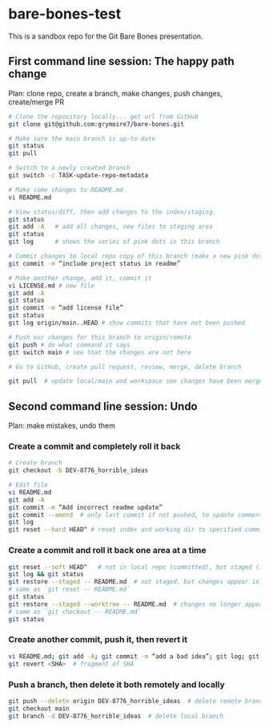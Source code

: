 # bare-bones-test

This is a sandbox repo for the Git Bare Bones presentation.

## First command line session:  The happy path change

Plan: clone repo, create a branch, make changes, push changes, create/merge PR

```bash
# Clone the repository locally... get url from GitHub
git clone git@github.com:grymoire7/bare-bones.git

# Make sure the main branch is up-to-date
git status
git pull

# Switch to a newly created branch
git switch -c TASK-update-repo-metadata

# Make some changes to README.md
vi README.md

# View status/diff, then add changes to the index/staging.
git status
git add -A   # add all changes, new files to staging area
git status
git log      # shows the series of pink dots in this branch

# Commit changes to local repo copy of this branch (make a new pink dot)
git commit -m “include project status in readme”

# Make another change, add it, commit it
vi LICENSE.md # new file
git add -A
git status
git commit -m “add license file”
git status
git log origin/main..HEAD # show commits that have not been pushed

# Push our changes for this branch to origin/remote
git push # do what command it says
git switch main # see that the changes are not here

# Go to GitHub, create pull request, review, merge, delete branch

git pull  # update local/main and workspace see changes have been merged
```

## Second command line session: Undo
Plan: make mistakes, undo them

### Create a commit and completely roll it back
```bash
# Create branch
git checkout -b DEV-8776_horrible_ideas

# Edit file
vi README.md
git add -A
git commit -m “Add incorrect readme update”
git commit --amend  # only last commit if not pushed, to update comment
git log
git reset --hard HEAD^ # reset index and working dir to specified commit
```

### Create a commit and roll it back one area at a time
```bash
git reset --soft HEAD^   # not in local repo (committed), but staged (in index)
git log && git status
git restore --staged -- README.md  # not staged, but changes appear in working directory
# same as `git reset -- README.md`
git status
git restore --staged --worktree -- README.md  # changes no longer appear in working directory
# same as `git checkout -- README.md`
git status
```

### Create another commit, push it, then revert it
```bash
vi README.md; git add -A; git commit -m “add a bad idea”; git log; git push
git revert <SHA>  # fragment of SHA
```

### Push a branch, then delete it both remotely and locally
```bash
git push --delete origin DEV-8776_horrible_ideas  # delete remote branch
git checkout main
git branch -d DEV-8776_horrible_ideas  # delete local branch
```


